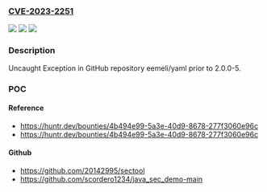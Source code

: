 ### [CVE-2023-2251](https://cve.mitre.org/cgi-bin/cvename.cgi?name=CVE-2023-2251)
![](https://img.shields.io/static/v1?label=Product&message=eemeli%2Fyaml&color=blue)
![](https://img.shields.io/static/v1?label=Version&message=%3C%202.0.0-5%20&color=brighgreen)
![](https://img.shields.io/static/v1?label=Vulnerability&message=CWE-248%20Uncaught%20Exception&color=brighgreen)

### Description

Uncaught Exception in GitHub repository eemeli/yaml prior to 2.0.0-5.

### POC

#### Reference
- https://huntr.dev/bounties/4b494e99-5a3e-40d9-8678-277f3060e96c
- https://huntr.dev/bounties/4b494e99-5a3e-40d9-8678-277f3060e96c

#### Github
- https://github.com/20142995/sectool
- https://github.com/scordero1234/java_sec_demo-main

